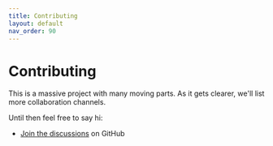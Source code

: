 ```yaml
---
title: Contributing
layout: default
nav_order: 90
---
```

# Contributing

This is a massive project with many moving parts. As it gets clearer, we'll list more collaboration channels.

Until then feel free to say hi:

* [Join the discussions](https://github.com/dlucian/pvp/discussions) on GitHub
